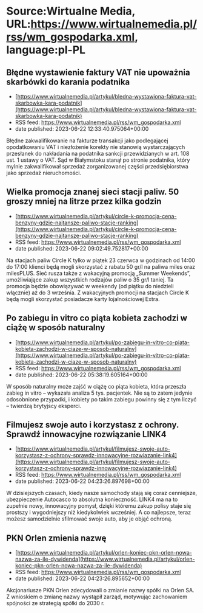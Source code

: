 # Source:Wirtualne Media, URL:https://www.wirtualnemedia.pl/rss/wm_gospodarka.xml, language:pl-PL

## Błędne wystawienie faktury VAT nie upoważnia skarbówki do karania podatnika
 - [https://www.wirtualnemedia.pl/artykul/bledna-wystawiona-faktura-vat-skarbowka-kara-podatnik](https://www.wirtualnemedia.pl/artykul/bledna-wystawiona-faktura-vat-skarbowka-kara-podatnik)
 - RSS feed: https://www.wirtualnemedia.pl/rss/wm_gospodarka.xml
 - date published: 2023-06-22 12:33:40.975064+00:00

Błędne zakwalifikowanie na fakturze transakcji jako podlegającej opodatkowaniu VAT i niezłożenie korekty nie stanowią wystarczających przesłanek do nakładania na podatnika sankcji przewidzianych w art. 108 ust. 1 ustawy o VAT. Sąd w Białymstoku stanął po stronie podatnika, który mylnie zakwalifikował sprzedaż zorganizowanej części przedsiębiorstwa jako sprzedaż nieruchomości.

## Wielka promocja znanej sieci stacji paliw. 50 groszy mniej na litrze przez kilka godzin
 - [https://www.wirtualnemedia.pl/artykul/circle-k-promocja-cena-benzyny-gdzie-najtansze-paliwo-stacje-ranking](https://www.wirtualnemedia.pl/artykul/circle-k-promocja-cena-benzyny-gdzie-najtansze-paliwo-stacje-ranking)
 - RSS feed: https://www.wirtualnemedia.pl/rss/wm_gospodarka.xml
 - date published: 2023-06-22 09:02:49.752817+00:00

Na stacjach paliw Circle K tylko w piątek 23 czerwca w godzinach od 14:00 do 17:00 klienci będą mogli skorzystać z rabatu 50 gr/l na paliwa miles oraz milesPLUS. Sieć rusza także z wakacyjną promocją „Summer Weekends”, umożliwiające zakup wszystkich rodzajów paliw o 35 gr/l taniej. Ta promocja będzie obowiązywać w weekendy (od piątku do niedzieli włącznie) aż do 3 września. Z wakacyjnych promocji na stacjach Circle K będą mogli skorzystać posiadacze karty lojalnościowej Extra.

## Po zabiegu in vitro co piąta kobieta zachodzi w ciążę w sposób naturalny
 - [https://www.wirtualnemedia.pl/artykul/po-zabiegu-in-vitro-co-piata-kobieta-zachodzi-w-ciaze-w-sposob-naturalny](https://www.wirtualnemedia.pl/artykul/po-zabiegu-in-vitro-co-piata-kobieta-zachodzi-w-ciaze-w-sposob-naturalny)
 - RSS feed: https://www.wirtualnemedia.pl/rss/wm_gospodarka.xml
 - date published: 2023-06-22 05:38:19.605164+00:00

W sposób naturalny może zajść w ciążę co piąta kobieta, która przeszła zabieg in vitro – wykazała analiza 5 tys. pacjentek. Nie są to zatem jedynie odosobnione przypadki, i kobiety po takim zabiegu powinny się z tym liczyć – twierdzą brytyjscy eksperci.

## Filmujesz swoje auto i korzystasz z ochrony. Sprawdź innowacyjne rozwiązanie LINK4
 - [https://www.wirtualnemedia.pl/artykul/filmujesz-swoje-auto-korzystasz-z-ochrony-sprawdz-innowacyjne-rozwiazanie-link4](https://www.wirtualnemedia.pl/artykul/filmujesz-swoje-auto-korzystasz-z-ochrony-sprawdz-innowacyjne-rozwiazanie-link4)
 - RSS feed: https://www.wirtualnemedia.pl/rss/wm_gospodarka.xml
 - date published: 2023-06-22 04:23:26.897698+00:00

W dzisiejszych czasach, kiedy nasze samochody stają się coraz cenniejsze, ubezpieczenie Autocasco to absolutna konieczność. LINK4 ma na to zupełnie nowy, innowacyjny pomysł, dzięki któremu zakup polisy staje się prostszy i wygodniejszy niż kiedykolwiek wcześniej. A co najlepsze, teraz możesz samodzielnie sfilmować swoje auto, aby je objąć ochroną.

## PKN Orlen zmienia nazwę
 - [https://www.wirtualnemedia.pl/artykul/orlen-koniec-pkn-orlen-nowa-nazwa-za-ile-dywidenda](https://www.wirtualnemedia.pl/artykul/orlen-koniec-pkn-orlen-nowa-nazwa-za-ile-dywidenda)
 - RSS feed: https://www.wirtualnemedia.pl/rss/wm_gospodarka.xml
 - date published: 2023-06-22 04:23:26.895652+00:00

Akcjonariusze PKN Orlen zdecydowali o zmianie nazwy spółki na Orlen SA. Z wnioskiem o zmianę nazwy wystąpił zarząd, motywując zachowaniem spójności ze strategią spółki do 2030 r.

